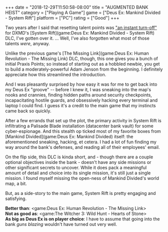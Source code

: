 +++
date = "2018-12-29T11:50:58-08:00"
title = "AUGMENTED BANK HEIST"
category = ["Playing A Game"]
game = ["Deus Ex: Mankind Divided - System Rift"]
platform = ["PC"]
rating = ["Good"]
+++

Two years after I said that resetting talent points was ["an instant turn-off"]($SiteBaseURL$2016/09/25/the-doldrums-of-deus-ex/) for DXMD's [System Rift](game:Deus Ex: Mankind Divided - System Rift) DLC, I've gotten over it.  ... Well, I've also forgotten what most of those talents <i>were</i>, anyway.

Unlike the previous game's [The Missing Link](game:Deus Ex: Human Revolution - The Missing Link) DLC, though, this one gives you a bunch of initial Praxis Points; so instead of starting out as a hobbled newbie, you get to build a moderately-powerful Adam Jenson from the beginning.  I definitely appreciate how this streamlined the introduction.

And I was pleasantly surprised by how easy it was for me to get back into my Deus Ex "groove" -- before I knew it, I was sneaking into the map's nooks and crannies, finding hidden paths around security checkpoints, incapacitating hostile guards, and obsessively hacking every terminal and laptop I could find.  I guess it's a credit to the main game that my instincts came back so quickly.

After a few errands that set up the plot, the primary activity in System Rift is infiltrating a Palisade Blade installation (datacenter bank vault) for some cyber-espionage.  And this stealth op ticked most of my favorite boxes from [Mankind Divided](game:Deus Ex: Mankind Divided) itself: the aforementioned sneaking, hacking, et cetera.  I had a lot of fun finding my way around the bank's defenses, and reading all of their employees' email.

On the flip side, this DLC is kinda short, and - though there are a couple optional objectives inside the bank - doesn't have any side missions or other significant secrets to uncover.  While it does pack a meaningful amount of detail and choice into its single mission, it's still just a single mission.  I found myself missing the open-ness of Mankind Divided's world map, a bit.

But, as a side-story to the main game, System Rift is pretty engaging and satisfying.

<b>Better than</b>: <game:Deus Ex: Human Revolution - The Missing Link>  
<b>Not as good as</b>: <game:The Witcher 3: Wild Hunt - Hearts of Stone>  
<b>As big as Deus Ex is on player choice</b>: I have to assume that going into the bank <i>guns blazing</i> wouldn't have turned out very well.
